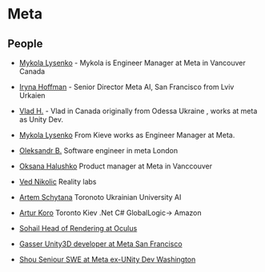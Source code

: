 # Meta

## People

- [Mykola Lysenko](https://www.linkedin.com/in/mykola-lysenko-989a1489/) - Mykola is Engineer Manager at Meta in Vancouver Canada 
- [Iryna Hoffman](https://www.linkedin.com/in/irinak/) - Senior Director Meta AI, San Francisco from Lviv Urkaien

- [Vlad H.](https://www.linkedin.com/in/nek0pi/) - Vlad in Canada originally from Odessa Ukraine , works at meta as Unity Dev.
- [Mykola Lysenko](https://www.linkedin.com/in/mykola-lysenko-989a1489/) From Kieve works as Engineer Manager at Meta. 
- [Oleksandr B.](https://www.linkedin.com/in/oleksandr-b-b31a5b5a/) Software engineer in meta London
- [Oksana Halushko](https://www.linkedin.com/in/oksanahlushko/) Product manager at Meta in Vanccouver
- [Ved Nikolic](https://www.linkedin.com/in/vednikolic/) Reality labs

- [Artem Schytana](https://www.linkedin.com/in/artem-shchetyna/) Toronoto Ukrainian University AI

- [Artur Koro](https://www.linkedin.com/in/artur-korop-b3545569/) Toronto Kiev .Net C# GlobalLogic-> Amazon


- [Sohail Head of Rendering at Oculus](https://www.linkedin.com/in/sohail-shafii-%E2%96%AA%EF%B8%8F-bb25382a/)
- [Gasser Unity3D developer at Meta San Francisco](https://www.linkedin.com/in/gasser-aboubakr-014a84121/)
- [Shou Seniour SWE at Meta ex-UNity Dev Washington](https://www.linkedin.com/in/shuoweic/)


